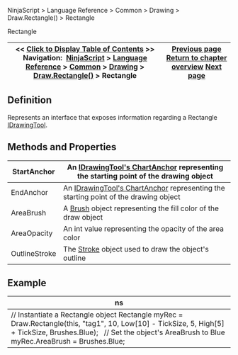 ﻿
NinjaScript \> Language Reference \> Common \> Drawing \> Draw.Rectangle() \> Rectangle

Rectangle

| \<\< [Click to Display Table of Contents](rectangle.md) \>\> **Navigation:**     [NinjaScript](ninjascript.md) \> [Language Reference](language_reference_wip.md) \> [Common](common.md) \> [Drawing](drawing.md) \> [Draw.Rectangle()](draw_rectangle.md) \> Rectangle | [Previous page](draw_rectangle.md) [Return to chapter overview](draw_rectangle.md) [Next page](draw_region.md) |
| --- | --- |
## Definition
Represents an interface that exposes information regarding a Rectangle [IDrawingTool](idrawingtool.md).
 
## Methods and Properties

| StartAnchor | An [IDrawingTool's ChartAnchor](idrawingtool.htm#chartanchor) representing the starting point of the drawing object |
| --- | --- |
| EndAnchor | An [IDrawingTool's ChartAnchor](idrawingtool.htm#chartanchor) representing the starting point of the drawing object |
| AreaBrush | A [Brush](http://msdn.microsoft.com/en-us/library/system.windows.media.brush(v=vs.110).aspx) object representing the fill color of the draw object |
| AreaOpacity | An int value representing the opacity of the area color |
| OutlineStroke | The [Stroke](stroke_class.md) object used to draw the object's outline |
## 
## 
## Example

| ns |
| --- |
| // Instantiate a Rectangle object Rectangle myRec \= Draw.Rectangle(this, "tag1", 10, Low\[10] \- TickSize, 5, High\[5] \+ TickSize, Brushes.Blue);   // Set the object's AreaBrush to Blue myRec.AreaBrush \= Brushes.Blue; |
